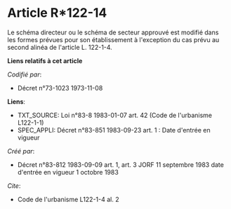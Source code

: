 # Article R*122-14

Le schéma directeur ou le schéma de secteur approuvé est modifié dans les formes prévues pour son établissement à l'exception
du cas prévu au second alinéa de l'article L. 122-1-4.

**Liens relatifs à cet article**

_Codifié par_:

  - Décret n°73-1023 1973-11-08

**Liens**:

  - TXT_SOURCE: Loi n°83-8 1983-01-07 art. 42 (Code de l'urbanisme L122-1-1)
  - SPEC_APPLI: Décret n°83-851 1983-09-23 art. 1 : Date d'entrée en vigueur

_Créé par_:

  - Décret n°83-812 1983-09-09 art. 1, art. 3 JORF 11 septembre 1983 date d'entrée en vigueur  1 octobre 1983

_Cite_:

  - Code de l'urbanisme L122-1-4 al. 2
